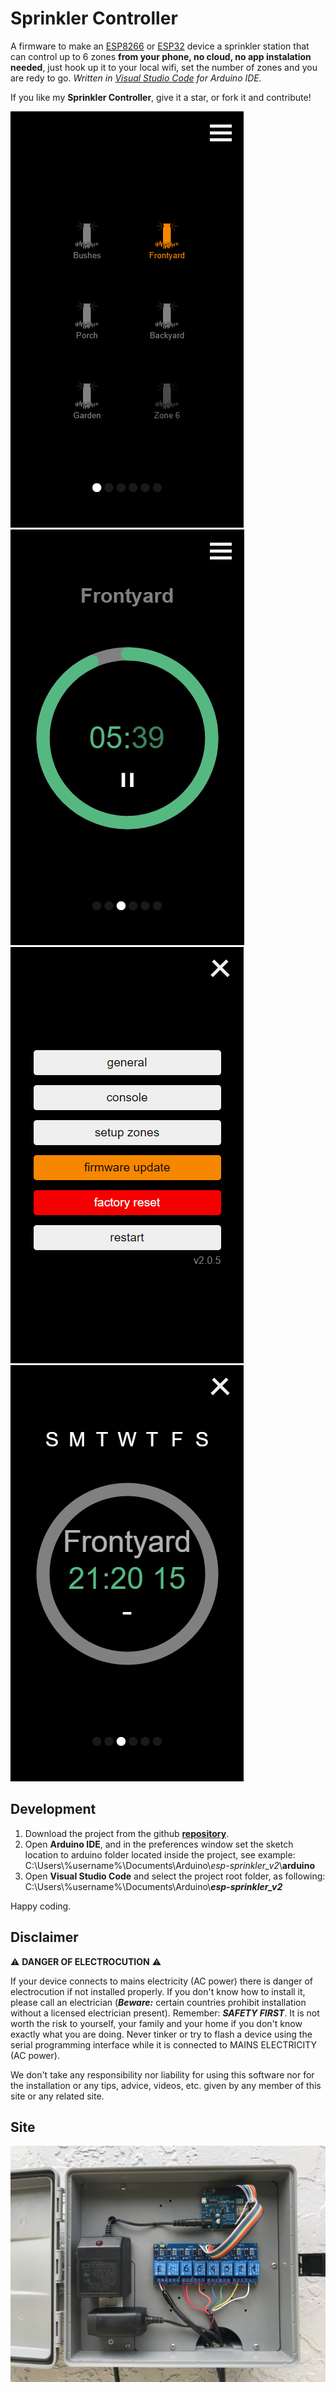 # Sprinkler Controller

A firmware to make an [ESP8266](https://en.wikipedia.org/wiki/ESP8266) or [ESP32](https://en.wikipedia.org/wiki/ESP32) device a sprinkler station that can control up to 6 zones **from your phone, no cloud, no app instalation needed**, just hook up it to your local wifi, set the number of zones and you are redy to go. 
_Written in [Visual Studio Code](https://marketplace.visualstudio.com/items?itemName=vsciot-vscode.vscode-arduino) for Arduino IDE._

If you like my **Sprinkler Controller**, give it a star, or fork it and contribute!

![Screenshot 1](/docs/Screenshot_1.png)
![Screenshot 2](/docs/Screenshot_2.png)
![Screenshot 3](/docs/Screenshot_3.png)
![Screenshot 4](/docs/Screenshot_4.png)

## Development

1. Download the project from the github [**repository**](https://github.com/y10/sprinkler_v2).
2. Open **Arduino IDE**, and in the preferences window set the sketch location to arduino folder located inside the project, see example:
 C:\Users\\%username%\Documents\Arduino\\_esp-sprinkler_v2_\\**arduino**
3. Open **Visual Studio Code** and select the project root folder, as following:
 C:\Users\\%username%\Documents\Arduino\\**_esp-sprinkler_v2_**

Happy coding.

## Disclaimer

:warning: **DANGER OF ELECTROCUTION** :warning:

If your device connects to mains electricity (AC power) there is danger of electrocution if not installed properly. If you don't know how to install it, please call an electrician (***Beware:*** certain countries prohibit installation without a licensed electrician present). Remember: _**SAFETY FIRST**_. It is not worth the risk to yourself, your family and your home if you don't know exactly what you are doing. Never tinker or try to flash a device using the serial programming interface while it is connected to MAINS ELECTRICITY (AC power).

We don't take any responsibility nor liability for using this software nor for the installation or any tips, advice, videos, etc. given by any member of this site or any related site.

## Site
![Image 1](/docs/Image_1.jpg)
